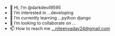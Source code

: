 - 👋 Hi, I’m @darkdevil9595
- 👀 I’m interested in ...developing
- 🌱 I’m currently learning ...python django
- 💞️ I’m looking to collaborate on ...
- 📫 How to reach me ...niteenyadav24@gmail.com

<!---
darkdevil9595/darkdevil9595 is a ✨ special ✨ repository because its `README.md` (this file) appears on your GitHub profile.
You can click the Preview link to take a look at your changes.
--->
